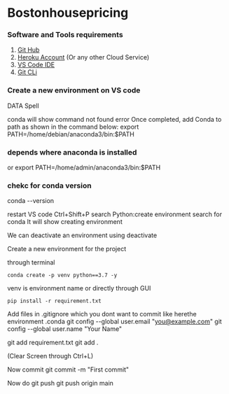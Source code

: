# Bostonhousepricing
### Software and Tools requirements
1. [Git Hub](https://github.com/)
2. [Heroku Account](https://heroku.com)  (Or any other Cloud Service)
3. [VS Code IDE](https://code.visualstudio.com/)
4. [Git CLi](https://cli.github.com/)

### Create a new environment on VS code
DATA Spell


conda will show command not found error
Once completed, add Conda to path as shown in the command below:
export PATH=/home/debian/anaconda3/bin:$PATH
### depends where anaconda is installed
or export PATH=/home/admin/anaconda3/bin:$PATH 
### chekc for conda version
conda --version

restart VS code
Ctrl+Shift+P search Python:create environment
search for conda
It will show creating environment

We can deactivate an environment using deactivate

Create a new environment for the project

through terminal

```
conda create -p venv python==3.7 -y
```
venv is environment name
or directly through GUI

```
pip install -r requirement.txt
```

Add files in .gitignore which you dont want to commit
like herethe environment .conda
git config --global user.email "you@example.com"
  git config --global user.name "Your Name"


git add requirement.txt
git add .

(Clear Screen through Ctrl+L)

Now commit
git commit -m "First commit"

Now do git push
git push origin main